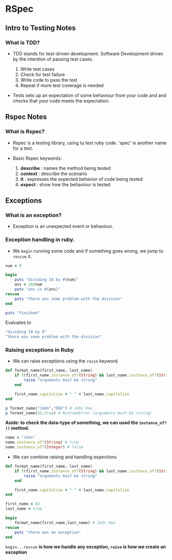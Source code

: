 # RSpec

## Intro to Testing Notes

### What is TDD?

* TDD stands for test-driven development. Software Development driven by the intention of passing test cases.

    1) Write test cases
    2) Check for test failure
    3) Write code to pass the test
    4) Repeat if more test coverage is needed

* Tests sets up an expectation of some behaviour from your code and and checks that your code meets the expectation.

## Rspec Notes

### What is Rspec?

* Rspec is a testing library, using tu test ruby code. 'spec' is another name for a test. 

* Basic Rspec keywords:
    
    1) **describe** : names the method being tested
    2) **context** : describe the scenario
    3) **it** : expresses the expected behavior of code being tested
    4) **expect** : show how the behaviour is tested

## Exceptions

### What is an exception?

* Exception is an unexpected event or behaviour.

### Exception handling in ruby.

* We ```begin``` running some code and if something goes wrong, we jump to ```rescue``` it.

```ruby
num = 0

begin
    puts "dividing 10 by #{num}"
    ans = 10/num
    puts "ans is #{ans}"
rescue
    puts "there was some problem with the division"
end

puts "finished"
```
Evaluates to 
```ruby
"dividing 10 by 0"
"there was some problem with the division"
```
### Raising exceptions in Ruby

* We can raise exceptions using the ```raise``` keyword.
```ruby
def format_name(first_name, last_name)
    if !(first_name.instance_of?(String) && last_name.instance_of?(String))
        raise "arguments must be string"
    end

    first_name.capitalize + " " + last_name.capitalize
end

p format_name("JoHn","DOE") # John Doe
p format_name(32,true) # RuntimeError (arguments must be string)
```

**Aside: to check the data-type of something, we can used the ```instance_of?()``` method.**

```ruby
name = "John"
name.instance_of?(String) # true
name.instance_of?(Integer) # false
```

* We can combine raising and handling expections

```ruby
def format_name(first_name, last_name)
    if !(first_name.instance_of?(String) && last_name.instance_of?(String))
        raise "arguments must be string"
    end

    first_name.capitalize + " " + last_name.capitalize
end

first_name = 42
last_name = true

begin
    format_name(first_name,last_name) # John Doe
rescue
    puts "there was an exception"
end

```

```begin...rescue``` **is how we handle any exception, ```raise``` is how we create an exception**


